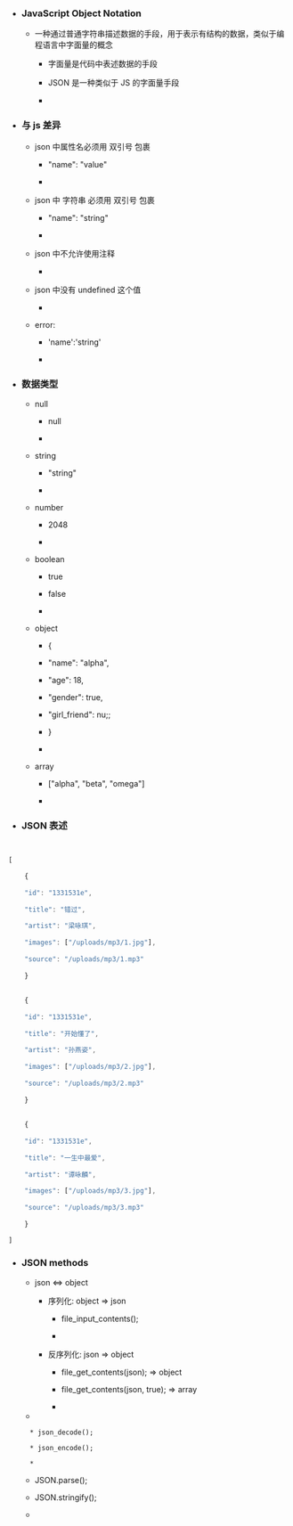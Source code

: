 
* ### JavaScript Object Notation

    * 一种通过普通字符串描述数据的手段，用于表示有结构的数据，类似于编程语言中字面量的概念

        * 字面量是代码中表述数据的手段
        
        * JSON 是一种类似于 JS 的字面量手段 
        
        * 

* ### 与 js 差异

    * json 中属性名必须用 双引号 包裹
    
        - "name": "value"
    
        - 
    
    * json 中 字符串 必须用 双引号  包裹
    
        - "name": "string"
        
        -  
        
    * json 中不允许使用注释
    
        - 
        
    * json 中没有 undefined 这个值
    
        - 
        
    * error: 
    
        - 'name':'string'
        
        - 

* ### 数据类型

    * null
    
        - null

        - 
    
    * string
    
        - "string"

        - 
    
    * number
    
        - 2048

        - 
    
    * boolean
    
        - true

        - false
        
        - 
    
    * object
    
        - {
        
        - "name": "alpha",
        
        - "age": 18,
        
        - "gender": true,
        
        - "girl_friend": nu;;
        
        - }

        - 
    
    * array
    
        * ["alpha", "beta", "omega"]

        * 

* ### JSON 表述


``` javascript


[

    {
    
    "id": "1331531e",
    
    "title": "错过",
    
    "artist": "梁咏琪",
    
    "images": ["/uploads/mp3/1.jpg"],
    
    "source": "/uploads/mp3/1.mp3"
    
    }
    
    
    {
    
    "id": "1331531e",
    
    "title": "开始懂了",
    
    "artist": "孙燕姿",
    
    "images": ["/uploads/mp3/2.jpg"],
    
    "source": "/uploads/mp3/2.mp3"
    
    }
    
    
    {
    
    "id": "1331531e",
    
    "title": "一生中最爱",
    
    "artist": "谭咏麟",
    
    "images": ["/uploads/mp3/3.jpg"],
    
    "source": "/uploads/mp3/3.mp3"
    
    }

]


```

* ### JSON methods

    * json <=> object
    
        * 序列化: object => json
        
            * file_input_contents();
            
            * 
        
        * 反序列化: json => object
        
            * file_get_contents(json); => object
            
            * file_get_contents(json, true); => array
            
            * 
            
    * 
    
        * json_decode();
        
        * json_encode();
        
        * 

    * JSON.parse();

    * JSON.stringify();
    
    * 
























































